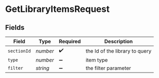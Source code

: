 # GetLibraryItemsRequest


## Fields

| Field                          | Type                           | Required                       | Description                    |
| ------------------------------ | ------------------------------ | ------------------------------ | ------------------------------ |
| `sectionId`                    | *number*                       | :heavy_check_mark:             | the Id of the library to query |
| `type`                         | *number*                       | :heavy_minus_sign:             | item type                      |
| `filter`                       | *string*                       | :heavy_minus_sign:             | the filter parameter           |